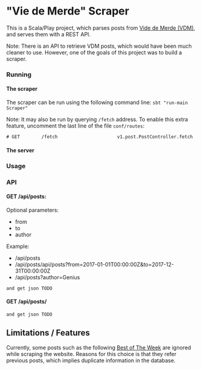 # "Vie de Merde" Scraper

This is a Scala/Play project, which parses posts from [Vide de Merde (VDM)](www.viedemerde.fr/news?page=1),
and serves them with a REST API.

Note: There is an API to retrieve VDM posts, which would have been much cleaner to use.
However, one of the goals of this project was to build a scraper.

### Running

#### The scraper
The scraper can be run using the following command line: 
`sbt "run-main Scraper"`

Note: It may also be run by querying `/fetch` address.
To enable this extra feature, uncomment the last line of the file `conf/routes`:
```$xslt
# GET        /fetch                      v1.post.PostController.fetch
```  

#### The server 

### Usage

### API

#### GET /api/posts:
Optional parameters:
- from  
- to
- author

Example: 
- /api/posts
- /api/posts/api/posts?from=2017-01-01T00:00:00Z&to=2017-12-31T00:00:00Z
- /api/posts?author=Genius

```
and get json TODO
```

#### GET /api/posts/<ID>

```
and get json TODO
```

## Limitations / Features
Currently, some posts such as the following [Best of The Week](www.viedemerde.fr/article/et-la-vdm-qui-vous-a-fait-le-plus-rire-cette-semaine-est_234026.html)
are ignored while scraping the website. Reasons for this choice is that they refer previous posts, 
which implies duplicate information in the database.